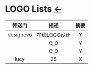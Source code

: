 # LOGO Lists  [←](index.md)

| 传送门 | 描述 | 摘要 |
|:---:|:---:|:---:|
| [designevo](https://www.designevo.com/cn/logo-maker/) | 在线LOGO设计 | Y |
| []() | O_O | Y |
| []() | O_O | Y |
| lucy | 25 | X |
